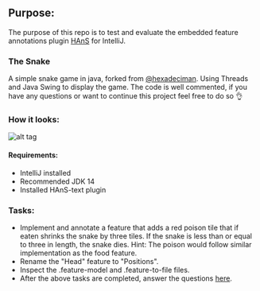## Purpose:
The purpose of this repo is to test and evaluate the embedded feature annotations plugin
[HAnS](https://bitbucket.org/easelab/hans-text/src) for IntelliJ.

### The Snake

A simple snake game in java, forked from [@hexadeciman](https://github.com/hexadeciman/Snake).
Using Threads and Java Swing to display the game.
The code is well commented, if you have any questions or want to continue this project feel free to do so 👌

### How it looks:
![alt tag](https://i.imgur.com/RVxiGad.png)

#### Requirements:
* IntelliJ installed
* Recommended JDK 14
* Installed HAnS-text plugin

### Tasks:
* Implement and annotate a feature that adds a red poison tile that if eaten shrinks the snake by three tiles. 
  If the snake is less than or equal to three in length, the snake dies. Hint: The poison would follow similar
  implementation as the food feature.
* Rename the "Head" feature to "Positions".
* Inspect the .feature-model and .feature-to-file files.
* After the above tasks are completed, answer the questions [here](https://forms.gle/xWZdGAT9wo6xygov7). 
